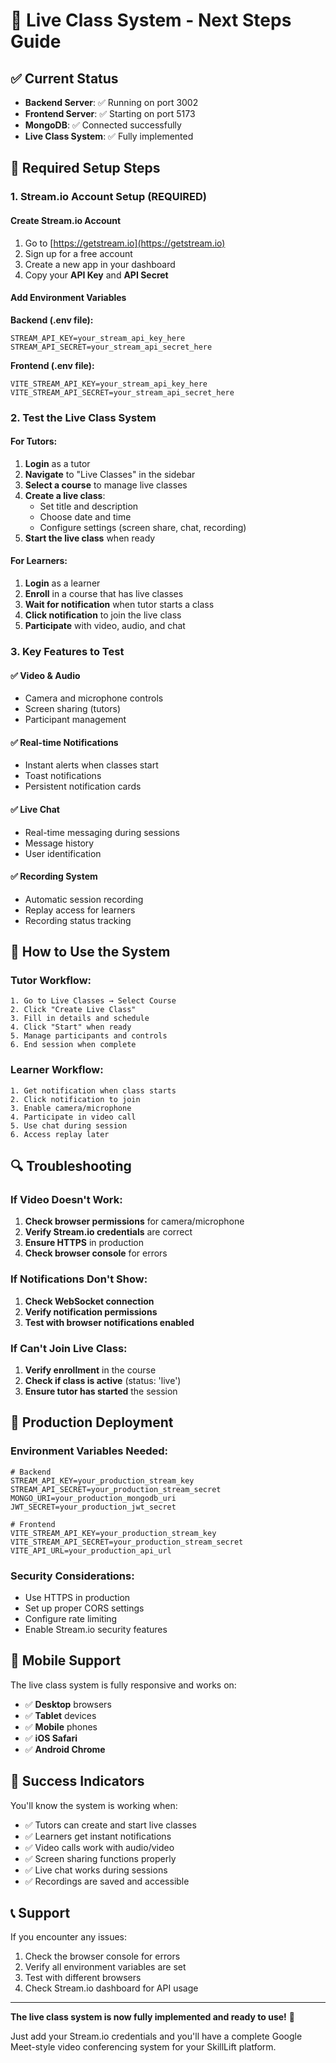 # 🎥 Live Class System - Next Steps Guide

## ✅ Current Status
- **Backend Server**: ✅ Running on port 3002
- **Frontend Server**: ✅ Starting on port 5173
- **MongoDB**: ✅ Connected successfully
- **Live Class System**: ✅ Fully implemented

## 🔧 Required Setup Steps

### 1. Stream.io Account Setup (REQUIRED)

#### Create Stream.io Account
1. Go to [https://getstream.io](https://getstream.io)
2. Sign up for a free account
3. Create a new app in your dashboard
4. Copy your **API Key** and **API Secret**

#### Add Environment Variables

**Backend (.env file):**
```env
STREAM_API_KEY=your_stream_api_key_here
STREAM_API_SECRET=your_stream_api_secret_here
```

**Frontend (.env file):**
```env
VITE_STREAM_API_KEY=your_stream_api_key_here
VITE_STREAM_API_SECRET=your_stream_api_secret_here
```

### 2. Test the Live Class System

#### For Tutors:
1. **Login** as a tutor
2. **Navigate** to "Live Classes" in the sidebar
3. **Select a course** to manage live classes
4. **Create a live class**:
   - Set title and description
   - Choose date and time
   - Configure settings (screen share, chat, recording)
5. **Start the live class** when ready

#### For Learners:
1. **Login** as a learner
2. **Enroll** in a course that has live classes
3. **Wait for notification** when tutor starts a class
4. **Click notification** to join the live class
5. **Participate** with video, audio, and chat

### 3. Key Features to Test

#### ✅ Video & Audio
- Camera and microphone controls
- Screen sharing (tutors)
- Participant management

#### ✅ Real-time Notifications
- Instant alerts when classes start
- Toast notifications
- Persistent notification cards

#### ✅ Live Chat
- Real-time messaging during sessions
- Message history
- User identification

#### ✅ Recording System
- Automatic session recording
- Replay access for learners
- Recording status tracking

## 🎯 How to Use the System

### Tutor Workflow:
```
1. Go to Live Classes → Select Course
2. Click "Create Live Class"
3. Fill in details and schedule
4. Click "Start" when ready
5. Manage participants and controls
6. End session when complete
```

### Learner Workflow:
```
1. Get notification when class starts
2. Click notification to join
3. Enable camera/microphone
4. Participate in video call
5. Use chat during session
6. Access replay later
```

## 🔍 Troubleshooting

### If Video Doesn't Work:
1. **Check browser permissions** for camera/microphone
2. **Verify Stream.io credentials** are correct
3. **Ensure HTTPS** in production
4. **Check browser console** for errors

### If Notifications Don't Show:
1. **Check WebSocket connection**
2. **Verify notification permissions**
3. **Test with browser notifications enabled**

### If Can't Join Live Class:
1. **Verify enrollment** in the course
2. **Check if class is active** (status: 'live')
3. **Ensure tutor has started** the session

## 🚀 Production Deployment

### Environment Variables Needed:
```env
# Backend
STREAM_API_KEY=your_production_stream_key
STREAM_API_SECRET=your_production_stream_secret
MONGO_URI=your_production_mongodb_uri
JWT_SECRET=your_production_jwt_secret

# Frontend
VITE_STREAM_API_KEY=your_production_stream_key
VITE_STREAM_API_SECRET=your_production_stream_secret
VITE_API_URL=your_production_api_url
```

### Security Considerations:
- Use HTTPS in production
- Set up proper CORS settings
- Configure rate limiting
- Enable Stream.io security features

## 📱 Mobile Support

The live class system is fully responsive and works on:
- ✅ **Desktop** browsers
- ✅ **Tablet** devices
- ✅ **Mobile** phones
- ✅ **iOS Safari**
- ✅ **Android Chrome**

## 🎉 Success Indicators

You'll know the system is working when:
- ✅ Tutors can create and start live classes
- ✅ Learners get instant notifications
- ✅ Video calls work with audio/video
- ✅ Screen sharing functions properly
- ✅ Live chat works during sessions
- ✅ Recordings are saved and accessible

## 📞 Support

If you encounter any issues:
1. Check the browser console for errors
2. Verify all environment variables are set
3. Test with different browsers
4. Check Stream.io dashboard for API usage

---

**The live class system is now fully implemented and ready to use!** 🚀

Just add your Stream.io credentials and you'll have a complete Google Meet-style video conferencing system for your SkillLift platform.
